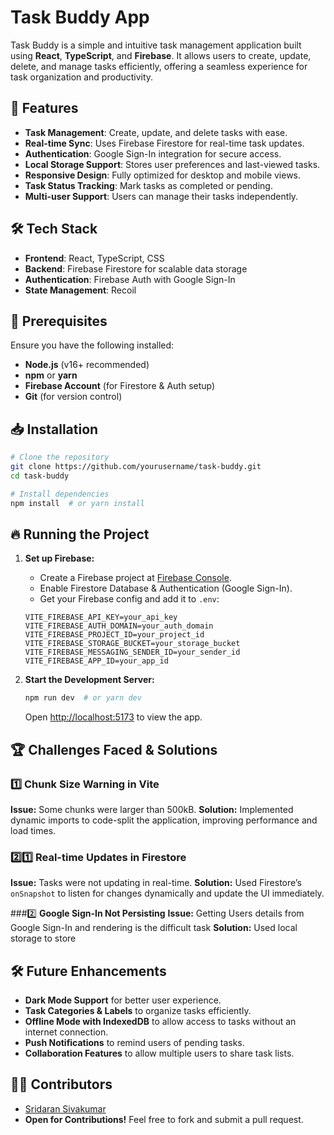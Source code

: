 # Task Buddy App

Task Buddy is a simple and intuitive task management application built using **React**, **TypeScript**, and **Firebase**. It allows users to create, update, delete, and manage tasks efficiently, offering a seamless experience for task organization and productivity.

## 🚀 Features
- **Task Management**: Create, update, and delete tasks with ease.
- **Real-time Sync**: Uses Firebase Firestore for real-time task updates.
- **Authentication**: Google Sign-In integration for secure access.
- **Local Storage Support**: Stores user preferences and last-viewed tasks.
- **Responsive Design**: Fully optimized for desktop and mobile views.
- **Task Status Tracking**: Mark tasks as completed or pending.
- **Multi-user Support**: Users can manage their tasks independently.

## 🛠 Tech Stack
- **Frontend**: React, TypeScript, CSS
- **Backend**: Firebase Firestore for scalable data storage
- **Authentication**: Firebase Auth with Google Sign-In
- **State Management**: Recoil

## 📌 Prerequisites
Ensure you have the following installed:
- **Node.js** (v16+ recommended)
- **npm** or **yarn**
- **Firebase Account** (for Firestore & Auth setup)
- **Git** (for version control)

## 📥 Installation
```sh
# Clone the repository
git clone https://github.com/yourusername/task-buddy.git
cd task-buddy

# Install dependencies
npm install  # or yarn install
```

## 🔥 Running the Project
1. **Set up Firebase:**
   - Create a Firebase project at [Firebase Console](https://console.firebase.google.com/).
   - Enable Firestore Database & Authentication (Google Sign-In).
   - Get your Firebase config and add it to `.env`:
   
   ```env
   VITE_FIREBASE_API_KEY=your_api_key
   VITE_FIREBASE_AUTH_DOMAIN=your_auth_domain
   VITE_FIREBASE_PROJECT_ID=your_project_id
   VITE_FIREBASE_STORAGE_BUCKET=your_storage_bucket
   VITE_FIREBASE_MESSAGING_SENDER_ID=your_sender_id
   VITE_FIREBASE_APP_ID=your_app_id
   ```

2. **Start the Development Server:**
   ```sh
   npm run dev  # or yarn dev
   ```
   Open [http://localhost:5173](http://localhost:5173) to view the app.

## 🏆 Challenges Faced & Solutions
### 1️⃣ **Chunk Size Warning in Vite**
**Issue:** Some chunks were larger than 500kB.
**Solution:** Implemented dynamic imports to code-split the application, improving performance and load times.

### 2️⃣1️⃣ **Real-time Updates in Firestore**
**Issue:** Tasks were not updating in real-time.
**Solution:** Used Firestore’s `onSnapshot` to listen for changes dynamically and update the UI immediately.

###2️⃣ **Google Sign-In Not Persisting**
**Issue:** Getting Users details from Google Sign-In and rendering is the difficult task
**Solution:** Used local storage to store

## 🛠 Future Enhancements
- **Dark Mode Support** for better user experience.
- **Task Categories & Labels** to organize tasks efficiently.
- **Offline Mode with IndexedDB** to allow access to tasks without an internet connection.
- **Push Notifications** to remind users of pending tasks.
- **Collaboration Features** to allow multiple users to share task lists.

## 👨‍💻 Contributors
- [Sridaran Sivakumar](https://github.com/SridaranSivakumar)
- **Open for Contributions!** Feel free to fork and submit a pull request.




